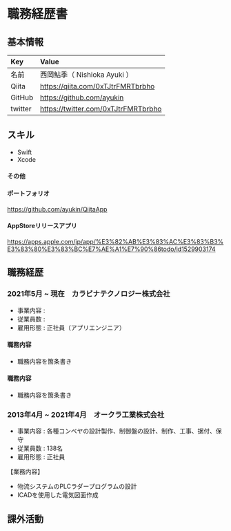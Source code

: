 # 職務経歴書


## 基本情報

| Key | Value |
| :--- | :--- |
| 名前 | 西岡鮎季（ Nishioka Ayuki ） |
| Qiita | <https://qiita.com/0xTJtrFMRTbrbho> |
| GitHub | <https://github.com/ayukin> |
| twitter | <https://twitter.com/0xTJtrFMRTbrbho> |


## スキル
* Swift
* Xcode

#### その他


#### ポートフォリオ
https://github.com/ayukin/QiitaApp

#### AppStoreリリースアプリ
<https://apps.apple.com/jp/app/%E3%82%AB%E3%83%AC%E3%83%B3%E3%83%80%E3%83%BC%E7%AE%A1%E7%90%86todo/id1529903174>


## 職務経歴
### 2021年5月 ~ 現在　カラビナテクノロジー株式会社
* 事業内容 : 
* 従業員数 : 
* 雇用形態 : 正社員（アプリエンジニア）

#### 職務内容
* 職務内容を箇条書き

#### 職務内容
* 職務内容を箇条書き


### 2013年4月 ~ 2021年4月　オークラ工業株式会社
* 事業内容 : 各種コンベヤの設計製作、制御盤の設計、制作、工事、据付、保守
* 従業員数 : 138名
* 雇用形態 : 正社員

【業務内容】
* 物流システムのPLCラダープログラムの設計
* ICADを使用した電気図面作成


## 課外活動











